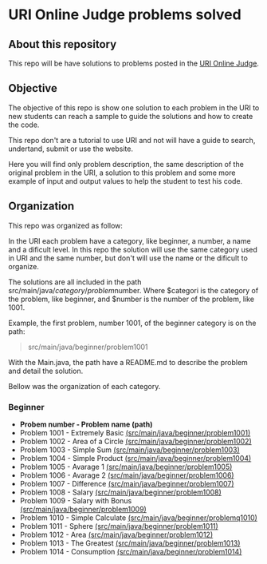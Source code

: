 # URI Online Judge problems solved


## About this repository

This repo will be have solutions to problems posted in the [URI Online Judge](https://www.urionlinejudge.com.br/).


## Objective

The objective of this repo is show one solution to each problem in the URI to new students can reach a sample to guide the solutions and how to create the code.

This repo don't are a tutorial to use URI and not will have a guide to search, undertand, submit or use the website.

Here you will find only problem description, the same description of the original problem in the URI, a solution to this problem and some more example of input and output values to help the student to test his code.


## Organization

This repo was organized as follow:

In the URI each problem have a category, like beginner, a number, a name and a dificult level. In this repo the solution will use the same category used in URI and the same number, but don't will use the name or the dificult to organize.

The solutions are all included in the path src/main/java/$category/problem$number. Where $categori is the category of the problem, like beginner, and $number is the number of the problem, like 1001.

Example, the first problem, number 1001, of the beginner category is on the path:
> src/main/java/beginner/problem1001

With the Main.java, the path have a README.md to describe the problem and detail the solution.

Bellow was the organization of each category.

### Beginner
- **Probem number - Problem name (path)**
- Problem 1001 - Extremely Basic [(src/main/java/beginner/problem1001)](src/main/java/beginner/problem1001)
- Problem 1002 - Area of a Circle [(src/main/java/beginner/problem1002)](src/main/java/beginner/problem1002)
- Problem 1003 - Simple Sum [(src/main/java/beginner/problem1003)](src/main/java/beginner/problem1003)
- Problem 1004 - Simple Product [(src/main/java/beginner/problem1004)](src/main/java/beginner/problem1004)
- Problem 1005 - Avarage 1 [(src/main/java/beginner/problem1005)](src/main/java/beginner/problem1005)
- Problem 1006 - Avarage 2 [(src/main/java/beginner/problem1006)](src/main/java/beginner/problem1006)
- Problem 1007 - Difference [(src/main/java/beginner/problem1007)](src/main/java/beginner/problem1007)
- Problem 1008 - Salary [(src/main/java/beginner/problem1008)](src/main/java/beginner/problem1008)
- Problem 1009 - Salary with Bonus [(src/main/java/beginner/problem1009)](src/main/java/beginner/problem1009)
- Problem 1010 - Simple Calculate [(src/main/java/beginner/problemq1010)](src/main/java/beginner/problem1010)
- Problem 1011 - Sphere [(src/main/java/beginner/problem1011)](src/main/java/beginner/problem1011)
- Problem 1012 - Area [(src/main/java/beginner/problem1012)](src/main/java/beginner/problem1012)
- Problem 1013 - The Greatest [(src/main/java/beginner/problem1013)](src/main/java/beginner/problem1013)
- Problem 1014 - Consumption [(src/main/java/beginner/problem1014)](src/main/java/beginner/problem1014)
